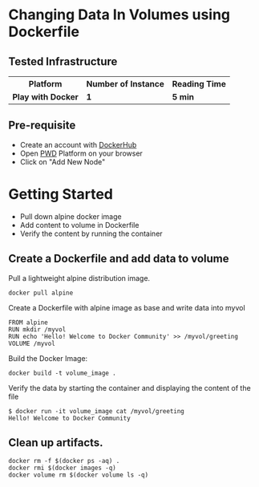 #  Changing Data In Volumes using Dockerfile 

## Tested Infrastructure

<table class="tg">
  <tr>
    <th class="tg-yw4l"><b>Platform</b></th>
    <th class="tg-yw4l"><b>Number of Instance</b></th>
    <th class="tg-yw4l"><b>Reading Time</b></th>

  </tr>
  <tr>
    <td class="tg-yw4l"><b> Play with Docker</b></td>
    <td class="tg-yw4l"><b>1</b></td>
    <td class="tg-yw4l"><b>5 min</b></td>

  </tr>

</table>

## Pre-requisite

- Create an account with [DockerHub](https://hub.docker.com)
- Open [PWD](https://labs.play-with-docker.com/) Platform on your browser 
- Click on "Add New Node"

# Getting Started


- Pull down alpine docker image <br>
- Add content to volume in Dockerfile <br>
- Verify the content by running the container<br>

## Create a Dockerfile and add data to volume


Pull a lightweight  alpine distribution image.

```
docker pull alpine
```

Create a Dockerfile with alpine image as base and write data into myvol

```
FROM alpine
RUN mkdir /myvol
RUN echo 'Hello! Welcome to Docker Community' >> /myvol/greeting
VOLUME /myvol
```

Build the Docker Image:

```
docker build -t volume_image .
```

Verify the data by starting the container and displaying the content of the file

```
$ docker run -it volume_image cat /myvol/greeting
Hello! Welcome to Docker Community
```

## Clean up artifacts. 

```
docker rm -f $(docker ps -aq) .
docker rmi $(docker images -q)
docker volume rm $(docker volume ls -q)
```